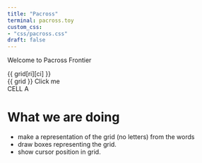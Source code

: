 ```yaml
---
title: "Pacross"
terminal: pacross.toy
custom_css:
- "css/pacross.css"
draft: false
---
```


Welcome to Pacross Frontier

<script type="importmap">
  {
    "imports": {
      "vue": "https://unpkg.com/vue@3/dist/vue.esm-browser.js",
      "sample": "/js/pacross/sample.js",
      "tools": "/js/tools.js",
      "app": "/js/pacross/app.js"
    }
  }
</script>

<script type="module" src="/js/pacross/main.js"></script>

<div id="app">
	<div class="main-wrapper">
		<div class="grid">
      <div v-for="(row, ri) in grid" class="row">
        <div v-for="(cell, ci) in row" class="cell" 
          :class="{ 'cell-active': cell == 1 }"
          @keydown="keyPressed" @click="cellClicked">
            {{ grid[ri][ci] }}
        </div>
      </div>
    </div>
		{{ grid }}
		<a :href="url">Click me</a>
		<div style="display:block" @click="cellClicked">CELL A</div>
	</div>
</div>

# What we are doing
- make a representation of the grid (no letters) from the words
- draw boxes representing the grid.
- show cursor position in grid.

